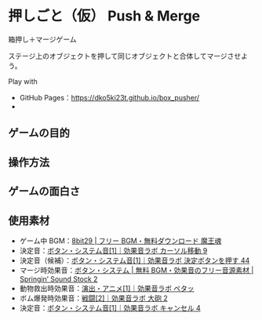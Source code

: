 # 押しごと（仮） Push & Merge

箱押し＋マージゲーム

ステージ上のオブジェクトを押して同じオブジェクトと合体してマージさせよう。

Play with
* GitHub Pages：https://dko5ki23t.github.io/box_pusher/
* 

## ゲームの目的

## 操作方法

## ゲームの面白さ

## 使用素材

- ゲーム中 BGM：[8bit29 | フリー BGM・無料ダウンロード 魔王魂](https://maou.audio/bgm_8bit29/)
- 決定音：[ボタン・システム音[1]｜効果音ラボ カーソル移動 9](https://soundeffect-lab.info/sound/button/)
- 決定音（候補）：[ボタン・システム音[1]｜効果音ラボ 決定ボタンを押す 44](https://soundeffect-lab.info/sound/button/)
- マージ時効果音：[ボタン・システム | 無料 BGM・効果音のフリー音源素材 | Springin’ Sound Stock 2](https://www.springin.org/sound-stock/category/system/page/2/)
- 動物救出時効果音：[演出・アニメ[1]｜効果音ラボ ペタッ](https://soundeffect-lab.info/sound/anime/)
- ボム爆発時効果音：[戦闘[2]｜効果音ラボ 大砲 2](https://soundeffect-lab.info/sound/battle/battle2.html)
- 決定音：[ボタン・システム音[1]｜効果音ラボ キャンセル 4](https://soundeffect-lab.info/sound/button/)
